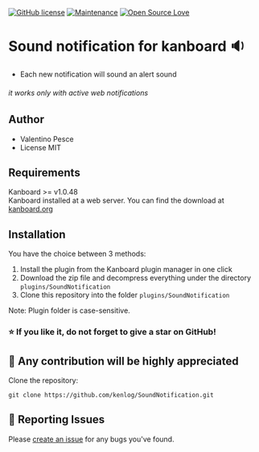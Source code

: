 [![GitHub license](https://img.shields.io/github/license/Naereen/StrapDown.js.svg)](https://github.com/kenlog/SoundNotification/blob/master/LICENSE)
[![Maintenance](https://img.shields.io/badge/Maintained%3F-yes-green.svg)](https://github.com/kenlog/SoundNotification/graphs/contributors)
[![Open Source Love](https://badges.frapsoft.com/os/v1/open-source.svg?v=103)]()

# Sound notification for kanboard :sound:

- Each new notification will sound an alert sound

###### it works only with active web notifications

Author
------------
- Valentino Pesce
- License MIT

Requirements
------------
Kanboard >= v1.0.48  
Kanboard installed at a web server.
You can find the download at [kanboard.org](https://kanboard.org/)

Installation
------------
You have the choice between 3 methods:

1. Install the plugin from the Kanboard plugin manager in one click
2. Download the zip file and decompress everything under the directory `plugins/SoundNotification`
3. Clone this repository into the folder `plugins/SoundNotification`

Note: Plugin folder is case-sensitive.

### :star: If you like it, do not forget to give a star on GitHub!

:construction_worker: Any contribution will be highly appreciated
------------
Clone the repository: 
```console 
git clone https://github.com/kenlog/SoundNotification.git
```
:bug: Reporting Issues
------------
Please [create an issue](https://github.com/kenlog/SoundNotification/issues) for any bugs you've found.
